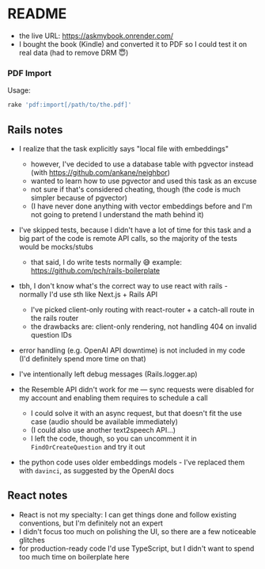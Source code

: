 # README

- the live URL: https://askmybook.onrender.com/
- I bought the book (Kindle) and converted it to PDF so I could test it on real data (had to remove DRM 😇)

### PDF Import

Usage:

```bash
rake 'pdf:import[/path/to/the.pdf]'
```

## Rails notes

- I realize that the task explicitly says "local file with embeddings"
    - however, I've decided to use a database table with pgvector instead (with https://github.com/ankane/neighbor)
    - wanted to learn how to use pgvector and used this task as an excuse
    - not sure if that's considered cheating, though (the code is much simpler because of pgvector)
    - (I have never done anything with vector embeddings before and I'm not going to pretend I understand the math behind it)

- I've skipped tests, because I didn't have a lot of time for this task and a big part of the code is remote API calls, so the majority of the tests would be mocks/stubs
    - that said, I do write tests normally 😅 example: https://github.com/pch/rails-boilerplate

- tbh, I don't know what's the correct way to use react with rails - normally I'd use sth like Next.js + Rails API
    - I've picked client-only routing with react-router + a catch-all route in the rails router
    - the drawbacks are: client-only rendering, not handling 404 on invalid question IDs

- error handling (e.g. OpenAI API downtime) is not included in my code (I'd definitely spend more time on that)
- I've intentionally left debug messages (Rails.logger.ap)

- the Resemble API didn't work for me — sync requests were disabled for my account and enabling them requires to schedule a call
    - I could solve it with an async request, but that doesn't fit the use case (audio should be available immediately)
    - (I could also use another text2speech API...)
    - I left the code, though, so you can uncomment it in `FindOrCreateQuestion` and try it out

- the python code uses older embeddings models - I've replaced them with `davinci`, as suggested by the OpenAI docs

## React notes

- React is not my specialty: I can get things done and follow existing conventions, but I'm definitely not an expert
- I didn't focus too much on polishing the UI, so there are a few noticeable glitches
- for production-ready code I'd use TypeScript, but I didn't want to spend too much time on boilerplate here

